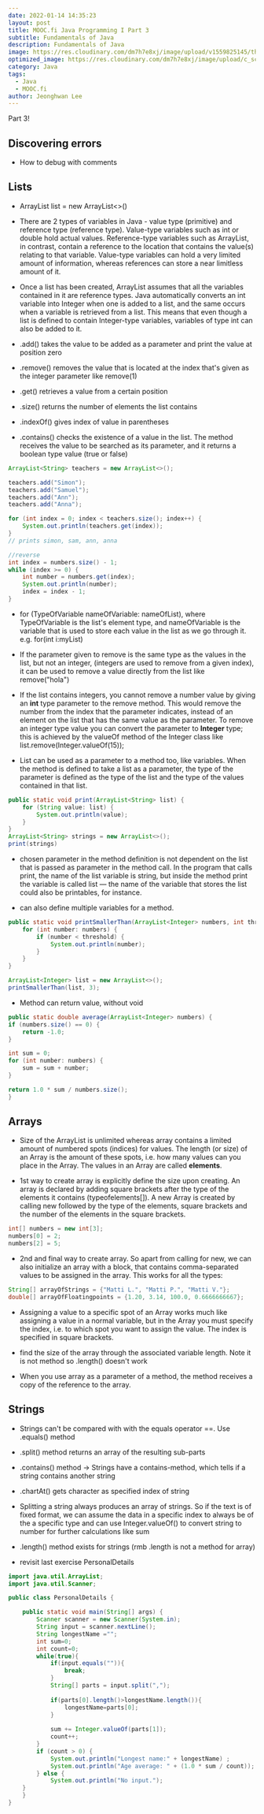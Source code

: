 ```yaml
---
date: 2022-01-14 14:35:23
layout: post
title: MOOC.fi Java Programming I Part 3
subtitle: Fundamentals of Java
description: Fundamentals of Java
image: https://res.cloudinary.com/dm7h7e8xj/image/upload/v1559825145/theme16_o0seet.jpg
optimized_image: https://res.cloudinary.com/dm7h7e8xj/image/upload/c_scale,w_380/v1559825145/theme16_o0seet.jpg
category: Java
tags:
  - Java
  - MOOC.fi
author: Jeonghwan Lee
---
```


Part 3!

## Discovering errors
* How to debug with comments

## Lists
* ArrayList<Type> list = new ArrayList<>()

* There are 2 types of variables in Java - value type (primitive) and reference type (reference type). Value-type variables such as int or double hold actual values. Reference-type variables such as ArrayList, in contrast, contain a reference to the location that contains the value(s) relating to that variable. Value-type variables can hold a very limited amount of information, whereas references can store a near limitless amount of it.

* Once a list has been created, ArrayList assumes that all the variables contained in it are reference types. Java automatically converts an int variable into Integer when one is added to a list, and the same occurs when a variable is retrieved from a list. This means that even though a list is defined to contain Integer-type variables, variables of type int can also be added to it.

* .add() takes the value to be added as a parameter and print the value at position zero

* .remove() removes the value that is located at the index that's given as the integer parameter like remove(1)

* .get() retrieves a value from a certain position

* .size() returns the number of elements the list contains

* .indexOf() gives index of value in parentheses

* .contains() checks the existence of a value in the list. The method receives the value to be searched as its parameter, and it returns a boolean type value (true or false)

```java
ArrayList<String> teachers = new ArrayList<>();

teachers.add("Simon");
teachers.add("Samuel");
teachers.add("Ann");
teachers.add("Anna");

for (int index = 0; index < teachers.size(); index++) {
    System.out.println(teachers.get(index));
}
// prints simon, sam, ann, anna

//reverse
int index = numbers.size() - 1;
while (index >= 0) {
    int number = numbers.get(index);
    System.out.println(number);
    index = index - 1;
}
```

* for (TypeOfVariable nameOfVariable: nameOfList), where TypeOfVariable is the list's element type, and nameOfVariable is the variable that is used to store each value in the list as we go through it. e.g. for(int i:myList)

* If the parameter given to remove is the same type as the values in the list, but not an integer, (integers are used to remove from a given index), it can be used to remove a value directly from the list like remove("hola")

* If the list contains integers, you cannot remove a number value by giving an **int** type parameter to the remove method. This would remove the number from the index that the parameter indicates, instead of an element on the list that has the same value as the parameter. To remove an integer type value you can convert the parameter to **Integer** type; this is achieved by the valueOf method of the Integer class like list.remove(Integer.valueOf(15));

* List can be used as a parameter to a method too, like variables. When the method is defined to take a list as a parameter, the type of the parameter is defined as the type of the list and the type of the values contained in that list.

```java
public static void print(ArrayList<String> list) {
    for (String value: list) {
        System.out.println(value);
    }
}
ArrayList<String> strings = new ArrayList<>();
print(strings)
```
* chosen parameter in the method definition is not dependent on the list that is passed as parameter in the method call. In the program that calls print, the name of the list variable is string, but inside the method print the variable is called list — the name of the variable that stores the list could also be printables, for instance.

* can also define multiple variables for a method. 

```java
public static void printSmallerThan(ArrayList<Integer> numbers, int threshold) {
    for (int number: numbers) {
        if (number < threshold) {
            System.out.println(number);
        }
    }
}

ArrayList<Integer> list = new ArrayList<>();
printSmallerThan(list, 3);
```

* Method can return value, without void

```java
public static double average(ArrayList<Integer> numbers) {
if (numbers.size() == 0) {
    return -1.0;
}

int sum = 0;
for (int number: numbers) {
    sum = sum + number;
}

return 1.0 * sum / numbers.size();
}
```

## Arrays
* Size of the ArrayList is unlimited whereas array contains a limited amount of numbered spots (indices) for values. The length (or size) of an Array is the amount of these spots, i.e. how many values can you place in the Array. The values in an Array are called **elements**.

* 1st way to create array is explicitly define the size upon creating. An array is declared by adding square brackets after the type of the elements it contains (typeofelements[]). A new Array is created by calling new followed by the type of the elements, square brackets and the number of the elements in the square brackets.

```java
int[] numbers = new int[3];
numbers[0] = 2;
numbers[2] = 5;
```

* 2nd and final way to create array. So apart from calling for new, we can also initialize an array with a block, that contains comma-separated values to be assigned in the array. This works for all the types:

```java
String[] arrayOfStrings = {"Matti L.", "Matti P.", "Matti V."};
double[] arrayOfFloatingpoints = {1.20, 3.14, 100.0, 0.6666666667};
```

* Assigning a value to a specific spot of an Array works much like assigning a value in a normal variable, but in the Array you must specify the index, i.e. to which spot you want to assign the value. The index is specified in square brackets.

* find the size of the array through the associated variable length. Note it is not method so .length() doesn't work

* When you use array as a parameter of a method, the method receives a copy of the reference to the array.

## Strings
* Strings can't be compared with with the equals operator ==. Use .equals() method 

* .split() method returns an array of the resulting sub-parts

* .contains() method -> Strings have a contains-method, which tells if a string contains another string

* .chartAt() gets character as specified index of string 

* Splitting a string always produces an array of strings. So if the text is of fixed format, we can assume the data in a specific index to always be of the a specific type and can use Integer.valueOf() to convert string to number for further calculations like sum 

* .length() method exists for strings (rmb .length is not a method for array) 

* revisit last exercise PersonalDetails

```java
import java.util.ArrayList;
import java.util.Scanner;

public class PersonalDetails {

    public static void main(String[] args) {
        Scanner scanner = new Scanner(System.in);
        String input = scanner.nextLine();
        String longestName ="";
        int sum=0;
        int count=0;
        while(true){
            if(input.equals("")){
                break;
            }
            String[] parts = input.split(",");
            
            if(parts[0].length()>longestName.length()){
                longestName=parts[0];
            }
            
            sum += Integer.valueOf(parts[1]);
            count++;
        }
        if (count > 0) {
            System.out.println("Longest name:" + longestName) ;
            System.out.println("Age average: " + (1.0 * sum / count));
        } else {
            System.out.println("No input.");
    }
    }
}
```









